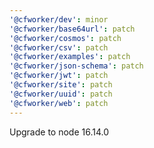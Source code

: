 ```yaml
---
'@cfworker/dev': minor
'@cfworker/base64url': patch
'@cfworker/cosmos': patch
'@cfworker/csv': patch
'@cfworker/examples': patch
'@cfworker/json-schema': patch
'@cfworker/jwt': patch
'@cfworker/site': patch
'@cfworker/uuid': patch
'@cfworker/web': patch
---
```


Upgrade to node 16.14.0
